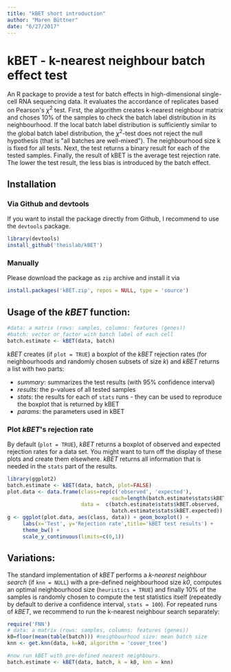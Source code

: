 ```yaml
---
title: "kBET short introduction"
author: "Maren Büttner"
date: "6/27/2017"
---
```


# kBET - k-nearest neighbour batch effect test

An R package to provide a test for batch effects in high-dimensional single-cell RNA sequencing data. It evaluates the accordance of replicates based on Pearson's $\chi^2$ test. First, the algorithm creates k-nearest neighbour matrix and choses 10% of the samples to check the batch label distribution in its neighbourhood. If the local batch label distribution is sufficiently similar to the global batch label distribution, the $\chi^2$-test does not reject the null hypothesis (that is "all batches are well-mixed"). The neighbourhood size k is fixed for all tests. Next, the test returns a binary result for each of the tested samples. Finally, the result of kBET is the average test rejection rate. The lower the test result, the less bias is introduced by the batch effect.  

## Installation

### Via Github and devtools

If you want to install the package directly from Github, I recommend to use the `devtools` package.

```R
library(devtools)
install_github('theislab/kBET')
```

### Manually

Please download the package as `zip` archive and install it via

```R
install.packages('kBET.zip', repos = NULL, type = 'source')
```

## Usage of the *kBET* function:

```R
#data: a matrix (rows: samples, columns: features (genes))
#batch: vector or factor with batch label of each cell 
batch.estimate <- kBET(data, batch)
```
*kBET* creates (if `plot = TRUE`) a boxplot of the *kBET* rejection rates (for neighbourhoods and randomly chosen subsets of size *k*) and *kBET* returns a list with two parts:

* *summary*: summarizes the test results (with 95% confidence interval)
* *results*: the p-values of all tested samples 
* *stats*: the results for each of `stats` runs - they can be used to reproduce the boxplot that is returned by kBET
* *params*: the parameters used in kBET

### Plot *kBET*'s rejection rate

By default (`plot = TRUE`), *kBET* returns a boxplot of observed and expected rejection rates for a data set. You might want to turn off the display of these plots and create them elsewhere. *kBET* returns all information that is needed in the `stats` part of the results. 

``` R
library(ggplot2)
batch.estimate <- kBET(data, batch, plot=FALSE)
plot.data <- data.frame(class=rep(c('observed', 'expected'), 
                                  each=length(batch.estimate$stats$kBET.observed)), 
                        data =  c(batch.estimate$stats$kBET.observed,
                                  batch.estimate$stats$kBET.expected))
g <- ggplot(plot.data, aes(class, data)) + geom_boxplot() + 
     labs(x='Test', y='Rejection rate',title='kBET test results') +
     theme_bw() +  
     scale_y_continuous(limits=c(0,1))
```

## Variations:

The standard implementation of *kBET* performs a *k-nearest neighbour search* (if `knn = NULL`) with a pre-defined neighbourhood size *k0*, computes an optimal neighbourhood size (`heuristics = TRUE`) and finally 10% of the samples is randomly chosen to compute the test statistics itself (repeatedly by default to derive a confidence interval, `stats = 100`). For repeated runs of *kBET*, we recommend to run the k-nearest neighbour search separately:

```R
require('FNN')
# data: a matrix (rows: samples, columns: features (genes))
k0=floor(mean(table(batch))) #neighbourhood size: mean batch size 
knn <- get.knn(data, k=k0, algorithm = 'cover_tree')

#now run kBET with pre-defined nearest neighbours.
batch.estimate <- kBET(data, batch, k = k0, knn = knn)
```


